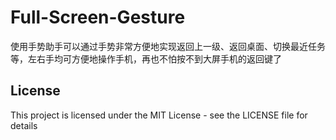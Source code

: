 # Full-Screen-Gesture

使用手势助手可以通过手势非常方便地实现返回上一级、返回桌面、切换最近任务等，左右手均可方便地操作手机，再也不怕按不到大屏手机的返回键了

## License
This project is licensed under the MIT License - see the LICENSE file for details
